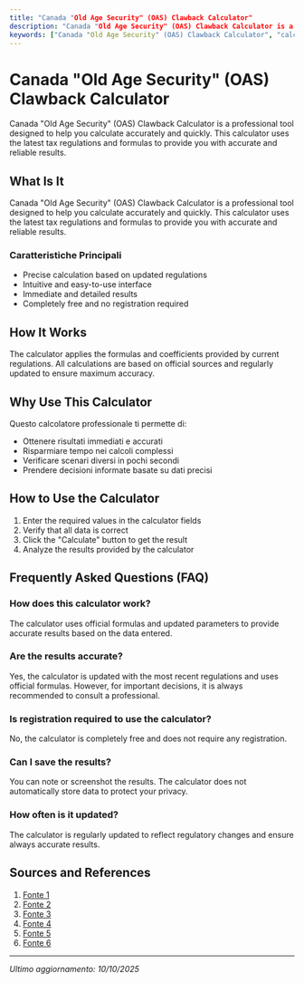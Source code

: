 ```yaml
---
title: "Canada "Old Age Security" (OAS) Clawback Calculator"
description: "Canada "Old Age Security" (OAS) Clawback Calculator is a professional tool designed to help you calculate accurately and quickly. This calculator uses the latest tax regulations and formulas to provide you with accurate and reliable results."
keywords: ["Canada "Old Age Security" (OAS) Clawback Calculator", "calcolatore", "calcolo online"]
---
```


# Canada "Old Age Security" (OAS) Clawback Calculator

Canada "Old Age Security" (OAS) Clawback Calculator is a professional tool designed to help you calculate accurately and quickly. This calculator uses the latest tax regulations and formulas to provide you with accurate and reliable results.

## What Is It

Canada "Old Age Security" (OAS) Clawback Calculator is a professional tool designed to help you calculate accurately and quickly. This calculator uses the latest tax regulations and formulas to provide you with accurate and reliable results.

### Caratteristiche Principali

- Precise calculation based on updated regulations
- Intuitive and easy-to-use interface
- Immediate and detailed results
- Completely free and no registration required

## How It Works

The calculator applies the formulas and coefficients provided by current regulations. All calculations are based on official sources and regularly updated to ensure maximum accuracy.

## Why Use This Calculator

Questo calcolatore professionale ti permette di:

- Ottenere risultati immediati e accurati
- Risparmiare tempo nei calcoli complessi
- Verificare scenari diversi in pochi secondi
- Prendere decisioni informate basate su dati precisi

## How to Use the Calculator

1. Enter the required values in the calculator fields
2. Verify that all data is correct
3. Click the "Calculate" button to get the result
4. Analyze the results provided by the calculator

## Frequently Asked Questions (FAQ)

### How does this calculator work?

The calculator uses official formulas and updated parameters to provide accurate results based on the data entered.

### Are the results accurate?

Yes, the calculator is updated with the most recent regulations and uses official formulas. However, for important decisions, it is always recommended to consult a professional.

### Is registration required to use the calculator?

No, the calculator is completely free and does not require any registration.

### Can I save the results?

You can note or screenshot the results. The calculator does not automatically store data to protect your privacy.

### How often is it updated?

The calculator is regularly updated to reflect regulatory changes and ensure always accurate results.

## Sources and References

1. [Fonte 1](https://www.manulifeim.com/retail/ca/en/resources/all/calculators/clawback-calculator)
2. [Fonte 2](https://estimateursv-oasestimator.service.canada.ca/)
3. [Fonte 3](https://ativa.com/oas-clawback-calculator/)
4. [Fonte 4](https://www.canada.ca/en/services/benefits/publicpensions/old-age-security/recovery-tax.html)
5. [Fonte 5](https://www.ig.ca/en/how-we-help/retirement-planning/approaching-retirement/oas-clawback)
6. [Fonte 6](https://wowa.ca/old-age-security-calculator)

---

*Ultimo aggiornamento: 10/10/2025*
